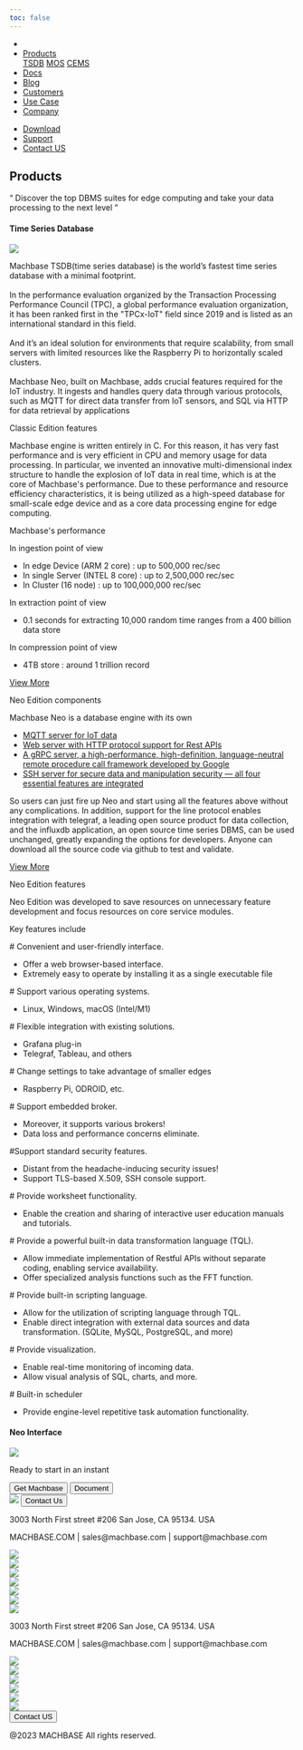 ```yaml
---
toc: false
---
```


  <head>
    <link rel="stylesheet" type="text/css" href="../css/common.css" />
    <link rel="stylesheet" type="text/css" href="../css/style.css" />
  </head>
  <body>
<nav>
<div class="homepage-menu-wrap">
    <div class="menu-left">
        <ul class="menu-left-ul">
            <li class="menu-logo"><a href="/home"><img src="../img/machbase_logo_b.png" alt=""></a></li>
            <li class="menu-a products-menu-wrap" id="productsMenuWrap"><div>
                <a class="menu_active_border" id="menuActiveBorder" href="/home/tsdb">Products</a>
        <div class="dropdown" id="dropdown">
            <a class="dropdown-link" href="/home/tsdb">TSDB</a>
            <a class="dropdown-link" href="/home/mos">MOS</a>
            <a class="dropdown-link" href="https://www.cems.ai/" target="_blank">CEMS</a>
        </div>
    </div>
</li>
            <li class="menu-a"><a href="/">Docs</a></li>
            <li class="menu-a"><a href="/home/blog">Blog</a></li>
            <li class="menu-a"><a href="/home/customers">Customers</a></li>
            <li class="menu-a"><a href="/home/usecase">Use Case</a></li>
            <li class="menu-a"><a href="/home/company">Company</a></li>
        </ul>
    </div>
    <div class="menu-right">
        <ul class="menu-right-ul">
            <li class="menu-a"><a href="/home/download">Download</a></li>
            <li class="menu-a"><a href="https://support.machbase.com/hc/en-us">Support</a></li>
            <li class="menu-a"><a href="/home/contactus">Contact US</a></li>
        </ul>
    </div>
    </div>
</nav>
<section class="product_sction0 section0">
        <div>
            <h1 class="sub_page_title">Products</h1>
            <p class="sub_page_titletext">“ Discover the top DBMS suites for edge computing and take your data processing to the next level ”</p>
        </div>
    </section>
    <section class="section2 main_section2">
        <div>
            <h4 class="sub_title main_margin_top">Time Series Database</h4>
            <div class="bar"><img src="../img/bar.png" /></div>
        </div>
            <div class="product-sub-titlebox">
                <div>
                    <p class="product-sub-title-text">
                        Machbase TSDB(time series database) is the world’s fastest time series database with a minimal footprint.<br /><br />In the performance evaluation organized by the Transaction
                        Processing Performance Council (TPC), a global performance evaluation organization,
                        <a herf="/Company#performance" class="products-tpc-link"
                            >it has been ranked first in the "TPCx-IoT" field since 2019 and is listed as an international standard in this field.<img
                                class="products-link-img"
                                src="../img/company_link.png"
                                alt="" /></a
                        ><br /><br />
                        And it’s an ideal solution for environments that require scalability, from small servers with limited resources like the Raspberry Pi to horizontally scaled clusters.<br /><br />Machbase
                        Neo, built on Machbase, adds crucial features required for the IoT industry. It ingests and handles query data through various protocols, such as MQTT for direct data transfer
                        from IoT sensors, and SQL via HTTP for data retrieval by applications
                    </p>
                </div>
            </div>
    </section>
    <section class="neo_scroll_map_wrap">
        <div class="neo_scroll_map">
            <div ref="scrollLeft" class="neo_scroll_left">
                <div class="neo_scroll">
                </div>
            </div>
            <div class="neo_scroll_right">
                <div class="neo_scorll_box_wrap">
                    <div class="classic_sub_wrap">
                        <div class="classic_sub">
                            <div class="scroll-title-wrap">
                                <p>Classic Edition features</p>
                            </div>
                            <div class="scroll-contents-wrap">
                                <p class="scroll-content">
                                    Machbase engine is written entirely in C. For this reason, it has very fast performance and is very efficient in CPU and memory usage for data processing. In
                                    particular, we invented an innovative multi-dimensional index structure to handle the explosion of IoT data in real time, which is at the core of Machbase's
                                    performance. Due to these performance and resource efficiency characteristics, it is being utilized as a high-speed database for small-scale edge device and as a
                                    core data processing engine for edge computing.
                                </p>
                            </div>
                            <div class="scroll-sub-title-wrap">
                                <p class="scroll-sub-title">Machbase's performance</p>
                                <p class="scroll-sub-text">In ingestion point of view</p>
                                <ul>
                                    <li>In edge Device (ARM 2 core) : up to 500,000 rec/sec</li>
                                    <li>In single Server (INTEL 8 core) : up to 2,500,000 rec/sec</li>
                                    <li>In Cluster (16 node) : up to 100,000,000 rec/sec</li>
                                </ul>
                                <p class="scroll-sub-text">In extraction point of view</p>
                                <ul>
                                    <li>0.1 seconds for extracting 10,000 random time ranges from a 400 billion data store</li>
                                </ul>
                                <p class="scroll-sub-text">In compression point of view</p>
                                <ul>
                                    <li>4TB store : around 1 trillion record</li>
                                </ul>
                            </div>
                            <span>
                                <a class="main_why_more product-margin-bottom" href="https://docs.machbase.com/en/" target="_blank"> View More<ArrowSvg /> </a>
                            </span>
                        </div>
                    </div>
                    <div ref="classicSubWrapRef" class="neo_sub_wrap" id="scroll1">
                        <div class="neo_sub">
                            <div class="scroll-title-wrap">
                                <p>Neo Edition components</p>
                            </div>
                            <div class="scroll-sub-title-wrap">
                                <p class="scroll-sub-title">Machbase Neo is a database engine with its own</p>
                                <ul class="product-margin-bottom">
                                    <a class="product-link" href="https://neo.machbase.com/docs/api-mqtt/" target="_blank"><li>MQTT server for IoT data</li></a>
                                    <a class="product-link" href="https://neo.machbase.com/docs/api-http/" target="_blank"><li>Web server with HTTP protocol support for Rest APIs</li></a>
                                    <a class="product-link" href="https://neo.machbase.com/docs/api-grpc/" target="_blank"
                                        ><li>A gRPC server, a high-performance, high-definition, language-neutral remote procedure call framework developed by Google</li></a
                                    >
                                    <a class="product-link" href="https://neo.machbase.com/docs/operations/13.ssh-access/" target="_blank"
                                        ><li>SSH server for secure data and manipulation security — all four essential features are integrated</li></a
                                    >
                                </ul>
                                <div class="scroll-contents-wrap">
                                    <p class="scroll-content">
                                        So users can just fire up Neo and start using all the features above without any complications. In addition, support for the line protocol enables integration
                                        with telegraf, a leading open source product for data collection, and the influxdb application, an open source time series DBMS, can be used unchanged, greatly
                                        expanding the options for developers. Anyone can download all the source code via github to test and validate.
                                    </p>
                                    <a class="main_why_more product-margin-bottom" href="https://neo.machbase.com/" target="_blank"> View More<ArrowSvg /> </a>
                                </div>
                            </div>
                        </div>
                    </div>
                    <div ref="neoSubWrapRef" class="neo_use_sub_wrap" id="scroll2">
                        <div class="neo_use_sub product-link-bottom">
                            <div class="scroll-title-wrap">
                                <p>Neo Edition features</p>
                            </div>
                            <div class="scroll-contents-wrap">
                                <p class="scroll-content">Neo Edition was developed to save resources on unnecessary feature development and focus resources on core service modules.</p>
                            </div>
                            <div class="scroll-sub-title-wrap">
                                <p class="scroll-sub-title">Key features include</p>
                                <p class="scroll-sub-item"># Convenient and user-friendly interface.</p>
                                <ul>
                                    <li>Offer a web browser-based interface.</li>
                                    <li>Extremely easy to operate by installing it as a single executable file</li>
                                </ul>
                                <p class="scroll-sub-item"># Support various operating systems.</p>
                                <ul>
                                    <li>Linux, Windows, macOS (Intel/M1)</li>
                                </ul>
                                <p class="scroll-sub-item"># Flexible integration with existing solutions.</p>
                                <ul>
                                    <li>Grafana plug-in</li>
                                    <li>Telegraf, Tableau, and others</li>
                                </ul>
                                <p class="scroll-sub-item"># Change settings to take advantage of smaller edges</p>
                                <ul>
                                    <li>Raspberry Pi, ODROID, etc.</li>
                                </ul>
                                <p class="scroll-sub-item"># Support embedded broker.</p>
                                <ul>
                                    <li>Moreover, it supports various brokers!</li>
                                    <li>Data loss and performance concerns eliminate.</li>
                                </ul>
                                <p class="scroll-sub-item">#Support standard security features.</p>
                                <ul>
                                    <li>Distant from the headache-inducing security issues!</li>
                                    <li>Support TLS-based X.509, SSH console support.</li>
                                </ul>
                                <p class="scroll-sub-item"># Provide worksheet functionality.</p>
                                <ul>
                                    <li>Enable the creation and sharing of interactive user education manuals and tutorials.</li>
                                </ul>
                                <p class="scroll-sub-item"># Provide a powerful built-in data transformation language (TQL).</p>
                                <ul>
                                    <li>Allow immediate implementation of Restful APIs without separate coding, enabling service availability.</li>
                                    <li>Offer specialized analysis functions such as the FFT function.</li>
                                </ul>
                                <p class="scroll-sub-item"># Provide built-in scripting language.</p>
                                <ul>
                                    <li>Allow for the utilization of scripting language through TQL.</li>
                                    <li>Enable direct integration with external data sources and data transformation. (SQLite, MySQL, PostgreSQL, and more)</li>
                                </ul>
                                <p class="scroll-sub-item"># Provide visualization.</p>
                                <ul>
                                    <li>Enable real-time monitoring of incoming data.</li>
                                    <li>Allow visual analysis of SQL, charts, and more.</li>
                                </ul>
                                <p class="scroll-sub-item"># Built-in scheduler</p>
                                <ul>
                                    <li>Provide engine-level repetitive task automation functionality.</li>
                                </ul>
                            </div>
                        </div>
                    </div>
                </div>
            </div>
        </div>
    </section>
    <section>
        <h4 class="sub_title main_margin_top">Neo Interface</h4>
        <div class="bar"><img src="../img/bar.png" /></div>
        <div class="neo_interface_wrap">
            <img class="neo_interface" src="../img/neo_interface.png" alt="" />
        </div>
    </section>
    <section>
        <div class="next-navi_wrap">
            <div class="next-navi">
                <div class="next-navi-wrap">
                    <div class="next-navi-text-wrap"><p class="next-navi-text">Ready to start in an instant</p></div>
                    <div class="next-navi-btn-wrap">
                        <button onclick="location.href='/Download'" class="next-navi-btn">Get Machbase</button>
                        <a target="_blank" href="https://neo.machbase.com/"><button class="next-navi-btn">Document</button></a>
                    </div>
                </div>
            </div>
        </div>
    </section>
</body>
<footer>
  <div class="footer_inner">
    <div class="footer-logo">
      <img class="footer-logo-img" src="../img/machbase_logo_w.png" />
      <a href="/home/contactus">
      <button class="contactus">
        Contact Us
      </button>
      </a>
    </div>
    <div>
      <p class="footertext">
        3003 North First street #206 San Jose, CA 95134. USA
      </p>
    </div>
    <div class="footer_box">
      <div class="footer_text">
        <p>MACHBASE.COM | sales@machbase.com | support@machbase.com</p>
        <p class="footer_margin_top"></p>
      </div>
      <div class="sns">
        <div>
          <a href="https://twitter.com/machbase" target="_blank"
            ><img class="sns-img" src="../img/twitter.png"
          /></a>
        </div>
        <div>
          <a href="https://github.com/machbase" target="_blank"
            ><img class="sns-img" src="../img/github.png"
          /></a>
        </div>
        <div>
          <a href="https://www.linkedin.com/company/machbase" target="_blank"
            ><img class="sns-img" src="../img/linkedin.png"
          /></a>
        </div>
        <div>
          <a href="https://www.facebook.com/MACHBASE/" target="_blank"
            ><img class="sns-img" src="../img/facebook.png"
          /></a>
        </div>
        <div>
          <a href="https://www.slideshare.net/machbase" target="_blank"
            ><img class="sns-img" src="../img/slideshare.png"
          /></a>
        </div>
        <div>
          <a href="https://medium.com/machbase" target="_blank"
            ><img class="sns-img" src="../img/medium.png"
          /></a>
        </div>
      </div>
    </div>
  </div>
  <div class="footer_tablet_inner">
    <div class="logo">
      <img class="footer-logo-img" src="../img/machbase_logo_w.png" />
    </div>
    <div>
      <p class="footertext">
        3003 North First street #206 San Jose, CA 95134. USA
      </p>
    </div>
    <div class="footer_box">
      <div class="footer_text">
        <p>MACHBASE.COM | sales@machbase.com | support@machbase.com</p>
      </div>
      <div class="sns">
        <div>
          <a href="https://twitter.com/machbase" target="_blank"
            ><img class="sns-img" src="../img/twitter.png"
          /></a>
        </div>
        <div>
          <a href="https://github.com/machbase" target="_blank"
            ><img class="sns-img" src="../img/github.png"
          /></a>
        </div>
        <div>
          <a href="https://www.linkedin.com/company/machbase" target="_blank"
            ><img class="sns-img" src="../img/linkedin.png"
          /></a>
        </div>
        <div>
          <a href="https://www.facebook.com/MACHBASE/" target="_blank"
            ><img class="sns-img" src="../img/facebook.png"
          /></a>
        </div>
        <div>
          <a href="https://www.slideshare.net/machbase" target="_blank"
            ><img class="sns-img" src="../img/slideshare.png"
          /></a>
        </div>
        <div>
          <a href="https://medium.com/machbase" target="_blank"
            ><img class="sns-img" src="../img/medium.png"
          /></a>
        </div>
      </div>
      <a href="/home/contactus">
      <button class="contactus">
        Contact US
      </button>
      </a>
    </div>
  </div>
  <div class="machbase_right">
    <p>@2023 MACHBASE All rights reserved.</p>
  </div>
</footer>

